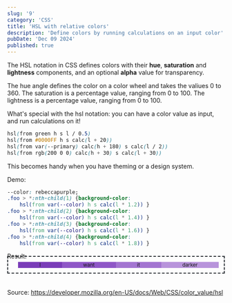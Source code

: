 ```yaml
---
slug: '9'
category: 'CSS'
title: 'HSL with relative colors'
description: 'Define colors by running calculations on an input color'
pubDate: 'Dec 09 2024'
published: true
---
```



The HSL notation in CSS defines colors with their **hue**, **saturation** and **lightness** components, and an optional **alpha** value for transparency.

The hue angle defines the color on a color wheel and takes the valiues 0 to 360.
The saturation is a percentage value, ranging from 0 to 100.
The lightness is a percentage value, ranging from 0 to 100.

What's special with the hsl notation: you can have a color value as input, and run calculations on it!

```css
hsl(from green h s l / 0.5)
hsl(from #0000FF h s calc(l + 20))
hsl(from var(--primary) calc(h + 180) s calc(l / 2))
hsl(from rgb(200 0 0) calc(h + 30) s calc(l + 30))
```

This becomes handy when you have theming or a design system. 

Demo:


```css
--color: rebeccapurple;
.foo > *:nth-child(1) {background-color: 
	hsl(from var(--color) h s calc(l * 1.2)) }
.foo > *:nth-child(2) {background-color: 
	hsl(from var(--color) h s calc(l * 1.4)) }
.foo > *:nth-child(3) {background-color: 
	hsl(from var(--color) h s calc(l * 1.6)) }
.foo > *:nth-child(4) {background-color: 
	hsl(from var(--color) h s calc(l * 1.8)) }
```

Result:

<style>
.foo { display: flex; flex-direction:row; --color: rebeccapurple;}
.foo > * { flex-grow: 1; text-align: center; }
.foo > *:nth-child(1) {background-color: hsl(from var(--color) h s calc(l * 1.2)) }
.foo > *:nth-child(2) {background-color: hsl(from var(--color) h s calc(l * 1.4)) }
.foo > *:nth-child(3) {background-color: hsl(from var(--color) h s calc(l * 1.6)) }
.foo > *:nth-child(4) {background-color: hsl(from var(--color) h s calc(l * 1.8)) }
</style>
<div style="font-size:smaller; margin:-2em auto 3em; padding: 1em 1em 1em 2em; border:2px #24292e dashed;">
<div class="foo">
	<div>I</div>
	<div>want</div>
	<div>it</div>
	<div>darker</div>
</div>
</div>


Source: https://developer.mozilla.org/en-US/docs/Web/CSS/color_value/hsl
